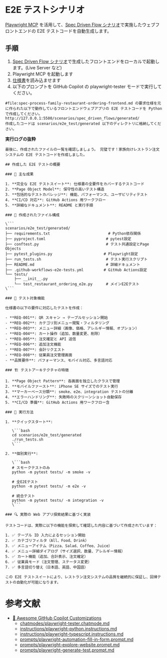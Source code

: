# E2E テストシナリオ

[Playwright MCP](https://github.com/microsoft/playwright-mcp) を活用して、[Spec Driven Flow シナリオ](../spec_driven_flows/README.md)で実施したウェブフロントエンドの E2E テストコードを自動生成します。

## 手順

1. [Spec Driven Flow シナリオ](../spec_driven_flows/README.md)で生成したフロントエンドをローカルで起動します。(Live Server など)
2. Playwright MCP を起動します
3. [仕様書](../../spec/spec-process-family-restaurant-ordering-frontend.md)を読み込ませます
4. 以下のプロンプトを GitHub Copilot の playwright-tester モードで実行してください。

```text
#file:spec-process-family-restaurant-ordering-frontend.md の要求仕様を元に作られた以下で動作しているフロントエンドウェブアプリの E2E テストコードを Python で作成してください。
http://127.0.0.1:5500/scenarios/spec_driven_flows/generated/
作成したコードは scenarios/e2e_test/generated 以下のディレクトリに格納してください。
```

**実行ログの抜粋**

````text
最後に、作成されたファイルの一覧を確認しましょう。 完璧です！家族向けレストラン注文システムの E2E テストコードを作成しました。

## 作成した E2E テストの概要

### 🎯 主な成果

1. **完全な E2E テストスイート**: 仕様書の全要件をカバーするテストコード
2. **Page Object Model**: 保守性の高いテスト構造
3. **包括的なテストカバレッジ**: 機能、パフォーマンス、ユーザビリティテスト
4. **CI/CD 対応**: GitHub Actions 用ワークフロー
5. **詳細なドキュメント**: README と実行手順

### 📁 作成されたファイル構成

\```
scenarios/e2e_test/generated/
├── requirements.txt                          # Python依存関係
├── pyproject.toml                           # pytest設定
├── conftest.py                              # テスト共通設定とPage Objects
├── pytest_plugins.py                       # Playwright設定
├── run_tests.sh                             # テスト実行スクリプト
├── README.md                                # 詳細ドキュメント
├── .github-workflows-e2e-tests.yml         # GitHub Actions設定
└── tests/
    ├── __init__.py
    └── test_restaurant_ordering_e2e.py      # メインE2Eテスト
\```

### 🧪 テスト対象機能

仕様書の以下の要件に対応したテストを作成：

- **REQ-001**: QR スキャン → テーブルセッション開始
- **REQ-002**: カテゴリ別メニュー閲覧・フィルタリング
- **REQ-003**: メニュー詳細（画像、価格、アレルギー情報、オプション）
- **REQ-004**: カート操作（追加、数量変更、削除）
- **REQ-005**: 注文確定と API 送信
- **REQ-006**: 追加注文機能
- **REQ-007**: 会計リクエスト
- **REQ-008**: 従業員注文管理画面
- **品質要件**: パフォーマンス、モバイル対応、多言語対応

### 🏗️ テストアーキテクチャの特徴

1. **Page Object Pattern**: 各画面を独立したクラスで管理
2. **モバイルファースト**: iPhone SE サイズでのテスト実行
3. **マーカーベース分類**: smoke、e2e、integration テストの分離
4. **エラーハンドリング**: 失敗時のスクリーンショット自動保存
5. **CI/CD 準備**: GitHub Actions 用ワークフロー含

### 🚀 実行方法

1. **クイックスタート**:

   \```bash
   cd scenarios/e2e_test/generated
   ./run_tests.sh
   \```

2. **個別実行**:

   \```bash
   # スモークテストのみ
   python -m pytest tests/ -m smoke -v

   # 全E2Eテスト
   python -m pytest tests/ -m e2e -v

   # 統合テスト
   python -m pytest tests/ -m integration -v
   \```

### 🔍 実際の Web アプリ探索結果に基づく実装

テストコードは、実際に以下の機能を探索して確認した内容に基づいて作成されています：

1. ✅ テーブル ID 入力によるセッション開始
2. ✅ カテゴリフィルタ（All、Food、Drink）
3. ✅ メニューアイテム（Pizza、Salad、Coffee、Juice）
4. ✅ メニュー詳細ダイアログ（サイズ選択、数量、アレルギー情報）
5. ✅ カート機能（追加、合計表示、注文確定）
6. ✅ 従業員モード（注文管理、ステータス変更）
7. ✅ 多言語切り替え（日本語、英語、中国語）

この E2E テストスイートにより、レストラン注文システムの品質を継続的に保証し、回帰テストの自動化が可能になります。
````

# 参考文献

- [🤖 Awesome GitHub Copilot Customizations](https://github.com/github/awesome-copilot)
  - [chatmodes/playwright-tester.chatmode.md](https://github.com/github/awesome-copilot/blob/main/chatmodes/playwright-tester.chatmode.md)
  - [instructions/playwright-python.instructions.md](https://github.com/github/awesome-copilot/blob/main/instructions/playwright-python.instructions.md)
  - [instructions/playwright-typescript.instructions.md](https://github.com/github/awesome-copilot/blob/main/instructions/playwright-typescript.instructions.md)
  - [prompts/playwright-automation-fill-in-form.prompt.md](https://github.com/github/awesome-copilot/blob/main/prompts/playwright-automation-fill-in-form.prompt.md)
  - [prompts/playwright-explore-website.prompt.md](https://github.com/github/awesome-copilot/blob/main/prompts/playwright-explore-website.prompt.md)
  - [prompts/playwright-generate-test.prompt.md](https://github.com/github/awesome-copilot/blob/main/prompts/playwright-generate-test.prompt.md)
